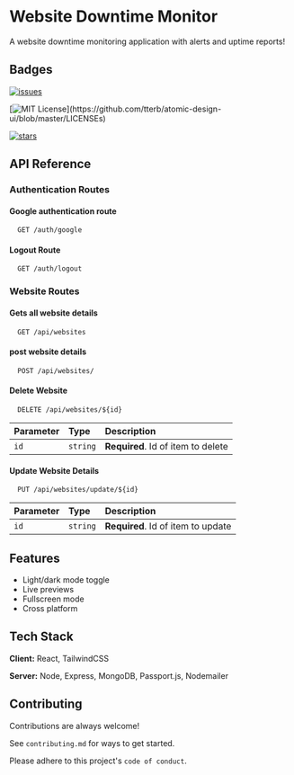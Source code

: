 
# Website Downtime Monitor

A website downtime monitoring application with alerts and uptime reports!


## Badges

[![issues](https://img.shields.io/github/issues/lolzone13/website-downtime-monitor)](https://github.com/lolzone13/website-downtime-monitor/issues) 

[![MIT License](https://img.shields.io/apm/l/atomic-design-ui.svg?)](https://github.com/tterb/atomic-design-ui/blob/master/LICENSEs)

[![stars](https://img.shields.io/github/stars/lolzone13/website-downtime-monitor)](https://github.com/lolzone13/website-downtime-monitor/stargazers)


## API Reference

### Authentication Routes

#### Google authentication route

```http
  GET /auth/google
```

#### Logout Route

```http
  GET /auth/logout

```

### Website Routes

#### Gets all website details

```http
  GET /api/websites
```

#### post website details

```http
  POST /api/websites/
```

#### Delete Website

```http
  DELETE /api/websites/${id}
```

| Parameter | Type     | Description                       |
| :-------- | :------- | :-------------------------------- |
| `id`      | `string` | **Required**. Id of item to delete |

#### Update Website Details

```http
  PUT /api/websites/update/${id}
```

| Parameter | Type     | Description                       |
| :-------- | :------- | :-------------------------------- |
| `id`      | `string` | **Required**. Id of item to update |

## Features

- Light/dark mode toggle
- Live previews
- Fullscreen mode
- Cross platform


## Tech Stack

**Client:** React, TailwindCSS

**Server:** Node, Express, MongoDB, Passport.js, Nodemailer


## Contributing

Contributions are always welcome!

See `contributing.md` for ways to get started.

Please adhere to this project's `code of conduct`.

